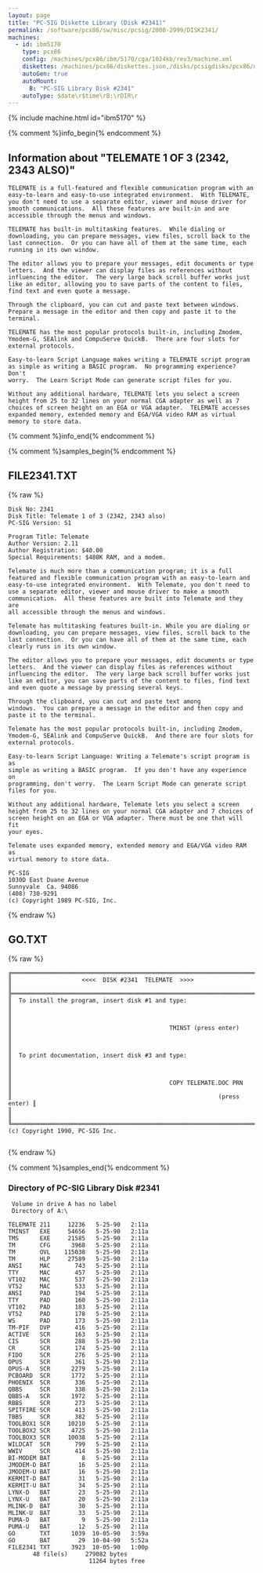 ```yaml
---
layout: page
title: "PC-SIG Diskette Library (Disk #2341)"
permalink: /software/pcx86/sw/misc/pcsig/2000-2999/DISK2341/
machines:
  - id: ibm5170
    type: pcx86
    config: /machines/pcx86/ibm/5170/cga/1024kb/rev3/machine.xml
    diskettes: /machines/pcx86/diskettes.json,/disks/pcsigdisks/pcx86/diskettes.json
    autoGen: true
    autoMount:
      B: "PC-SIG Library Disk #2341"
    autoType: $date\r$time\rB:\rDIR\r
---
```


{% include machine.html id="ibm5170" %}

{% comment %}info_begin{% endcomment %}

## Information about "TELEMATE 1 OF 3 (2342, 2343 ALSO)"

    TELEMATE is a full-featured and flexible communication program with an
    easy-to-learn and easy-to-use integrated environment.  With TELEMATE,
    you don't need to use a separate editor, viewer and mouse driver for
    smooth communications.  All these features are built-in and are
    accessible through the menus and windows.
    
    TELEMATE has built-in multitasking features.  While dialing or
    downloading, you can prepare messages, view files, scroll back to the
    last connection.  Or you can have all of them at the same time, each
    running in its own window.
    
    The editor allows you to prepare your messages, edit documents or type
    letters.  And the viewer can display files as references without
    influencing the editor.  The very large back scroll buffer works just
    like an editor, allowing you to save parts of the content to files,
    find text and even quote a message.
    
    Through the clipboard, you can cut and paste text between windows.
    Prepare a message in the editor and then copy and paste it to the
    terminal.
    
    TELEMATE has the most popular protocols built-in, including Zmodem,
    Ymodem-G, SEAlink and CompuServe QuickB.  There are four slots for
    external protocols.
    
    Easy-to-learn Script Language makes writing a TELEMATE script program
    as simple as writing a BASIC program.  No programming experience? Don't
    worry.  The Learn Script Mode can generate script files for you.
    
    Without any additional hardware, TELEMATE lets you select a screen
    height from 25 to 32 lines on your normal CGA adapter as well as 7
    choices of screen height on an EGA or VGA adapter.  TELEMATE accesses
    expanded memory, extended memory and EGA/VGA video RAM as virtual
    memory to store data.
{% comment %}info_end{% endcomment %}

{% comment %}samples_begin{% endcomment %}

## FILE2341.TXT

{% raw %}
```
Disk No: 2341                                                           
Disk Title: Telemate 1 of 3 (2342, 2343 also)                           
PC-SIG Version: S1                                                      
                                                                        
Program Title: Telemate                                                 
Author Version: 2.11                                                    
Author Registration: $40.00                                             
Special Requirements: $480K RAM, and a modem.                           
                                                                        
Telemate is much more than a communication program; it is a full        
featured and flexible communication program with an easy-to-learn and   
easy-to-use integrated environment.  With Telemate, you don't need to   
use a separate editor, viewer and mouse driver to make a smooth         
communication.  All these features are built into Telemate and they are 
all accessible through the menus and windows.                           
                                                                        
Telemate has multitasking features built-in. While you are dialing or   
downloading, you can prepare messages, view files, scroll back to the   
last connection.  Or you can have all of them at the same time, each    
clearly runs in its own window.                                         
                                                                        
The editor allows you to prepare your messages, edit documents or type  
letters.  And the viewer can display files as references without        
influencing the editor.  The very large back scroll buffer works just   
like an editor, you can save parts of the content to files, find text   
and even quote a message by pressing several keys.                      
                                                                        
Through the clipboard, you can cut and paste text among                 
windows.  You can prepare a message in the editor and then copy and     
paste it to the terminal.                                               
                                                                        
Telemate has the most popular protocols built-in, including Zmodem,     
Ymodem-G, SEAlink and CompuServe QuickB.  And there are four slots for  
external protocols.                                                     
                                                                        
Easy-to-learn Script Language: Writing a Telemate's script program is as
simple as writing a BASIC program.  If you don't have any experience on 
programming, don't worry.  The Learn Script Mode can generate script    
files for you.                                                          
                                                                        
Without any additional hardware, Telemate lets you select a screen      
height from 25 to 32 lines on your normal CGA adapter and 7 choices of  
screen height on an EGA or VGA adapter. There must be one that will fit 
your eyes.                                                              
                                                                        
Telemate uses expanded memory, extended memory and EGA/VGA video RAM as 
virtual memory to store data.                                           
                                                                        
PC-SIG                                                                  
1030D East Duane Avenue                                                 
Sunnyvale  Ca. 94086                                                    
(408) 730-9291                                                          
(c) Copyright 1989 PC-SIG, Inc.                                         
```
{% endraw %}

## GO.TXT

{% raw %}
```
╔═════════════════════════════════════════════════════════════════════════╗
║                    <<<<  DISK #2341  TELEMATE  >>>>                     ║
╠═════════════════════════════════════════════════════════════════════════╣
║  To install the program, insert disk #1 and type:                       ║
║                                                                         ║
║                                             TMINST (press enter)        ║
║                                                                         ║
║  To print documentation, insert disk #3 and type:                       ║
║                                                                         ║
║                                             COPY TELEMATE.DOC PRN       ║
║                                                           (press enter) ║
║                                                                         ║
╚═════════════════════════════════════════════════════════════════════════╝
(c) Copyright 1990, PC-SIG Inc.


```
{% endraw %}

{% comment %}samples_end{% endcomment %}

### Directory of PC-SIG Library Disk #2341

     Volume in drive A has no label
     Directory of A:\

    TELEMATE 211     12236   5-25-90   2:11a
    TMINST   EXE     54656   5-25-90   2:11a
    TMS      EXE     21585   5-25-90   2:11a
    TM       CFG      3968   5-25-90   2:11a
    TM       OVL    115038   5-25-90   2:11a
    TM       HLP     27589   5-25-90   2:11a
    ANSI     MAC       743   5-25-90   2:11a
    TTY      MAC       457   5-25-90   2:11a
    VT102    MAC       537   5-25-90   2:11a
    VT52     MAC       533   5-25-90   2:11a
    ANSI     PAD       194   5-25-90   2:11a
    TTY      PAD       160   5-25-90   2:11a
    VT102    PAD       183   5-25-90   2:11a
    VT52     PAD       178   5-25-90   2:11a
    WS       PAD       173   5-25-90   2:11a
    TM-PIF   DVP       416   5-25-90   2:11a
    ACTIVE   SCR       163   5-25-90   2:11a
    CIS      SCR       288   5-25-90   2:11a
    CR       SCR       174   5-25-90   2:11a
    FIDO     SCR       276   5-25-90   2:11a
    OPUS     SCR       361   5-25-90   2:11a
    OPUS-A   SCR      2279   5-25-90   2:11a
    PCBOARD  SCR      1772   5-25-90   2:11a
    PHOENIX  SCR       336   5-25-90   2:11a
    QBBS     SCR       338   5-25-90   2:11a
    QBBS-A   SCR      1972   5-25-90   2:11a
    RBBS     SCR       273   5-25-90   2:11a
    SPITFIRE SCR       413   5-25-90   2:11a
    TBBS     SCR       382   5-25-90   2:11a
    TOOLBOX1 SCR     10210   5-25-90   2:11a
    TOOLBOX2 SCR      4725   5-25-90   2:11a
    TOOLBOX3 SCR     10038   5-25-90   2:11a
    WILDCAT  SCR       799   5-25-90   2:11a
    WWIV     SCR       414   5-25-90   2:11a
    BI-MODEM BAT         8   5-25-90   2:11a
    JMODEM-D BAT        16   5-25-90   2:11a
    JMODEM-U BAT        16   5-25-90   2:11a
    KERMIT-D BAT        31   5-25-90   2:11a
    KERMIT-U BAT        34   5-25-90   2:11a
    LYNX-D   BAT        23   5-25-90   2:11a
    LYNX-U   BAT        20   5-25-90   2:11a
    MLINK-D  BAT        30   5-25-90   2:11a
    MLINK-U  BAT        33   5-25-90   2:11a
    PUMA-D   BAT         9   5-25-90   2:11a
    PUMA-U   BAT        12   5-25-90   2:11a
    GO       TXT      1039  10-05-90   3:59a
    GO       BAT        29  10-04-90   5:52a
    FILE2341 TXT      3923  10-05-90   1:00p
           48 file(s)     279082 bytes
                           11264 bytes free
